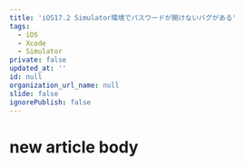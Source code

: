 ```yaml
---
title: 'iOS17.2 Simulator環境でパスワードが開けないバグがある'
tags:
  - iOS
  - Xcode
  - Simulator
private: false
updated_at: ''
id: null
organization_url_name: null
slide: false
ignorePublish: false
---
```

# new article body
